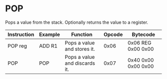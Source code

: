 # POP

Pops a value from the stack. Optionally returns the value to a register.

| Instruction | Example | Function                      | Opcode | Bytecode            |
| ----------- | ------- | ----------------------------- | ------ | ------------------- |
| POP reg     | ADD R1  | Pops a value and stores it.   | 0x06   | 0x06 REG 0x00 0x00  |
| POP         | POP     | Pops a value and discards it. | 0x07   | 0x40 0x00 0x00 0x00 |
